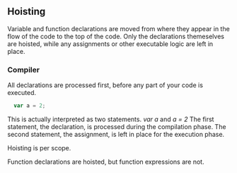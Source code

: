 ## Hoisting

Variable and function declarations are moved from where they appear in the flow of the code to the top of the code.
Only the declarations themeselves are hoisted, while any assignments or other executable logic are left in place.

### Compiler

All declarations are processed first, before any part of your code is executed.

```js
  var a = 2;
```
This is actually interpreted as two statements.
_var a_ and _a = 2_
The first statement, the declaration, is processed during the compilation phase. The second statement, the assignment, is left in place for the execution phase.

Hoisting is per scope.

Function declarations are hoisted, but function expressions are not.
